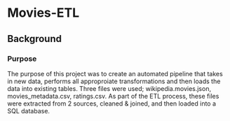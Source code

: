 # Movies-ETL

## Background

### Purpose

The purpose of this project was to create an automated pipeline that takes in new data, performs all approproiate transformations and then loads the data into existing tables. Three files were used; wikipedia.movies.json, movies_metadata.csv, ratings.csv. As part of the ETL process, these files were extracted from 2 sources, cleaned & joined, and then loaded into a SQL database. 
